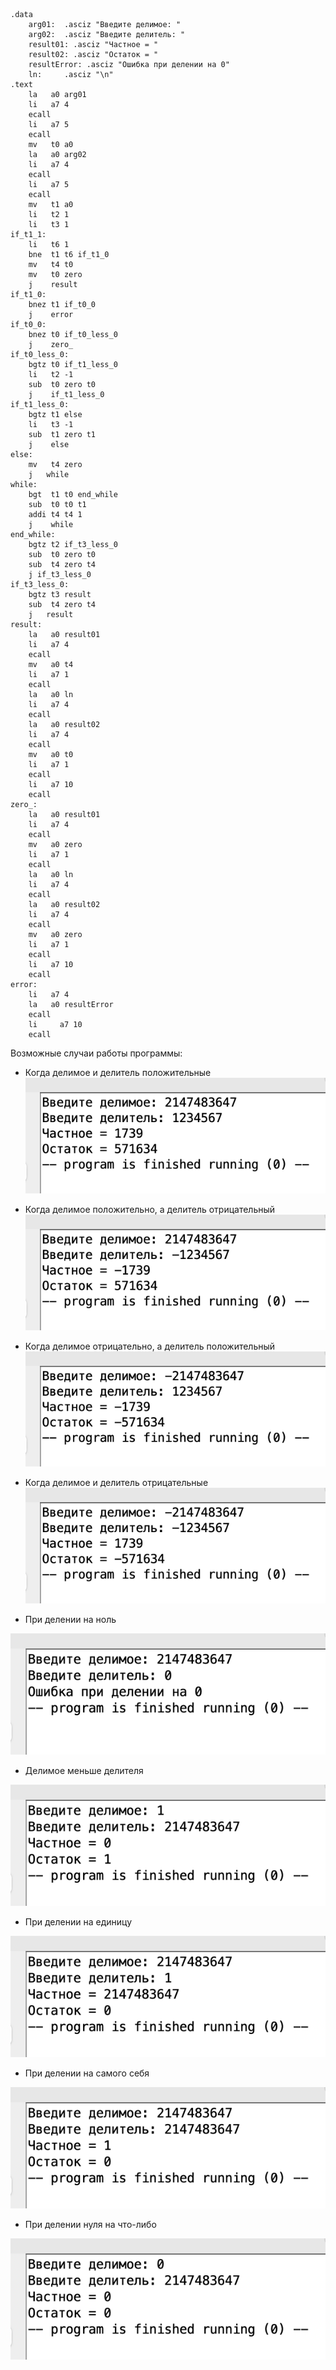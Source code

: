 ```assembly
.data
    arg01:  .asciz "Введите делимое: "
    arg02:  .asciz "Введите делитель: "
    result01: .asciz "Частное = "
    result02: .asciz "Остаток = "
    resultError: .asciz "Ошибка при делении на 0"
    ln:     .asciz "\n"
.text
    la   a0 arg01
    li   a7 4
    ecall
    li   a7 5
    ecall
    mv   t0 a0
    la   a0 arg02
    li   a7 4
    ecall
    li   a7 5
    ecall
    mv   t1 a0
    li   t2 1
    li   t3 1
if_t1_1:
    li   t6 1
    bne  t1 t6 if_t1_0
    mv   t4 t0
    mv   t0 zero
    j    result
if_t1_0:
    bnez t1 if_t0_0
    j    error
if_t0_0:
    bnez t0 if_t0_less_0
    j    zero_
if_t0_less_0:
    bgtz t0 if_t1_less_0
    li   t2 -1
    sub  t0 zero t0
    j    if_t1_less_0
if_t1_less_0:
    bgtz t1 else
    li   t3 -1
    sub  t1 zero t1
    j    else
else:
    mv   t4 zero
    j   while
while:
    bgt  t1 t0 end_while
    sub  t0 t0 t1
    addi t4 t4 1
    j    while
end_while:
    bgtz t2 if_t3_less_0
    sub  t0 zero t0
    sub  t4 zero t4
    j if_t3_less_0
if_t3_less_0:
    bgtz t3 result
    sub  t4 zero t4
    j   result 
result:
    la   a0 result01
    li   a7 4
    ecall
    mv   a0 t4
    li   a7 1
    ecall
    la   a0 ln
    li   a7 4
    ecall
    la   a0 result02
    li   a7 4
    ecall
    mv   a0 t0
    li   a7 1
    ecall
    li   a7 10
    ecall
zero_:
    la   a0 result01
    li   a7 4
    ecall
    mv   a0 zero
    li   a7 1
    ecall
    la   a0 ln
    li   a7 4
    ecall
    la   a0 result02
    li   a7 4
    ecall
    mv   a0 zero
    li   a7 1
    ecall
    li   a7 10
    ecall
error:
    li   a7 4
    la   a0 resultError
    ecall
    li     a7 10
    ecall
```

Возможные случаи работы программы:
* Когда делимое и делитель положительные
![](1.png)

* Когда делимое положительно, а  делитель отрицательный
![](2.png)

* Когда делимое отрицательно, а  делитель положительный
![](3.png)

* Когда делимое и делитель отрицательные
![](4.png)

* При делении на ноль
  
![](5.png)

* Делимое меньше делителя
  
![](6.png)

* При делении на единицу
  
![](7.png)

* При делении на самого себя
  
![](8.png)

* При делении нуля на что-либо
  
![](9.png)
